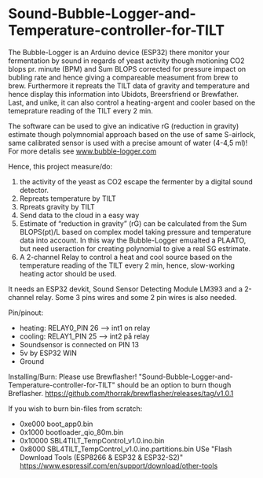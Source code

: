 # Sound-Bubble-Logger-and-Temperature-controller-for-TILT


The Bubble-Logger is an Arduino device (ESP32) there monitor your fermentation by sound in regards of yeast activity though motioning CO2 blops pr. minute (BPM) and Sum BLOPS corrected for pressure impact on bubling rate and hence giving a compareable measument from brew to brew. Furthermore it repreats the TILT data of gravity and temperature and hence display this information into Ubidots, Breersfriend  or Brewfather. Last, and unike, it can also control a heating-argent and cooler based on the temeprature reading of the TILT every 2 min.

The software can be used to give an indicative rG (reduction in gravity) estimate though polymnomial approach based on the use of same S-airlock, same calibrated sensor is used with a precise amount of water (4-4,5 ml)! For more detalis see www.bubble-logger.com

Hence, this project measure/do:

1. the activity of the yeast as CO2 escape the fermenter by a digital sound detector.
2. Repreats temperature by TILT
3. Rpreats gravity by TILT
4. Send data to the cloud in a easy way
5. Estimate of “reduction in gravity” (rG) can be calculated from the Sum BLOPS(pt)/L based on complex model taking pressure and temperature data into account. In this way the Bubble-Logger emualted a PLAATO, but need useraction for creating polynomial to give a real SG estrimate. 
6. A 2-channel Relay to control a heat and cool source based on the temperature reading of the TILT every 2 min, hence, slow-working heating actor should be used.

It needs an ESP32 devkit, Sound Sensor Detecting Module LM393 and a 2-channel relay. Some 3 pins wires and some 2 pin wires is also needed.

Pin/pinout:
* heating: RELAY0_PIN 26  --> int1 on relay
* cooling: RELAY1_PIN 25  --> int2 på relay
* Soundsensor is connected on PIN 13
* 5v by ESP32 WIN
* Ground

Installing/Burn:
Please use Brewflasher! "Sound-Bubble-Logger-and-Temperature-controller-for-TILT" should be an option to burn though Breflasher.
https://github.com/thorrak/brewflasher/releases/tag/v1.0.1


If you wish to burn bin-files from scratch:
* 0xe000  boot_app0.bin 
* 0x1000  bootloader_qio_80m.bin 
* 0x10000 SBL4TILT_TempControl_v1.0.ino.bin 
* 0x8000  SBL4TILT_TempControl_v1.0.ino.partitions.bin 
USe "Flash Download Tools (ESP8266 & ESP32 & ESP32-S2)" https://www.espressif.com/en/support/download/other-tools
